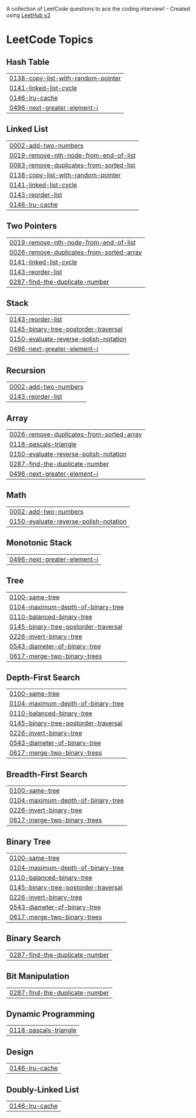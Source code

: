 A collection of LeetCode questions to ace the coding interview! - Created using [LeetHub v2](https://github.com/arunbhardwaj/LeetHub-2.0)
<!---LeetCode Topics Start-->
# LeetCode Topics
## Hash Table
|  |
| ------- |
| [0138-copy-list-with-random-pointer](https://github.com/stevengnb/Leetcode/tree/master/0138-copy-list-with-random-pointer) |
| [0141-linked-list-cycle](https://github.com/stevengnb/Leetcode/tree/master/0141-linked-list-cycle) |
| [0146-lru-cache](https://github.com/stevengnb/Leetcode/tree/master/0146-lru-cache) |
| [0496-next-greater-element-i](https://github.com/stevengnb/Leetcode/tree/master/0496-next-greater-element-i) |
## Linked List
|  |
| ------- |
| [0002-add-two-numbers](https://github.com/stevengnb/Leetcode/tree/master/0002-add-two-numbers) |
| [0019-remove-nth-node-from-end-of-list](https://github.com/stevengnb/Leetcode/tree/master/0019-remove-nth-node-from-end-of-list) |
| [0083-remove-duplicates-from-sorted-list](https://github.com/stevengnb/Leetcode/tree/master/0083-remove-duplicates-from-sorted-list) |
| [0138-copy-list-with-random-pointer](https://github.com/stevengnb/Leetcode/tree/master/0138-copy-list-with-random-pointer) |
| [0141-linked-list-cycle](https://github.com/stevengnb/Leetcode/tree/master/0141-linked-list-cycle) |
| [0143-reorder-list](https://github.com/stevengnb/Leetcode/tree/master/0143-reorder-list) |
| [0146-lru-cache](https://github.com/stevengnb/Leetcode/tree/master/0146-lru-cache) |
## Two Pointers
|  |
| ------- |
| [0019-remove-nth-node-from-end-of-list](https://github.com/stevengnb/Leetcode/tree/master/0019-remove-nth-node-from-end-of-list) |
| [0026-remove-duplicates-from-sorted-array](https://github.com/stevengnb/Leetcode/tree/master/0026-remove-duplicates-from-sorted-array) |
| [0141-linked-list-cycle](https://github.com/stevengnb/Leetcode/tree/master/0141-linked-list-cycle) |
| [0143-reorder-list](https://github.com/stevengnb/Leetcode/tree/master/0143-reorder-list) |
| [0287-find-the-duplicate-number](https://github.com/stevengnb/Leetcode/tree/master/0287-find-the-duplicate-number) |
## Stack
|  |
| ------- |
| [0143-reorder-list](https://github.com/stevengnb/Leetcode/tree/master/0143-reorder-list) |
| [0145-binary-tree-postorder-traversal](https://github.com/stevengnb/Leetcode/tree/master/0145-binary-tree-postorder-traversal) |
| [0150-evaluate-reverse-polish-notation](https://github.com/stevengnb/Leetcode/tree/master/0150-evaluate-reverse-polish-notation) |
| [0496-next-greater-element-i](https://github.com/stevengnb/Leetcode/tree/master/0496-next-greater-element-i) |
## Recursion
|  |
| ------- |
| [0002-add-two-numbers](https://github.com/stevengnb/Leetcode/tree/master/0002-add-two-numbers) |
| [0143-reorder-list](https://github.com/stevengnb/Leetcode/tree/master/0143-reorder-list) |
## Array
|  |
| ------- |
| [0026-remove-duplicates-from-sorted-array](https://github.com/stevengnb/Leetcode/tree/master/0026-remove-duplicates-from-sorted-array) |
| [0118-pascals-triangle](https://github.com/stevengnb/Leetcode/tree/master/0118-pascals-triangle) |
| [0150-evaluate-reverse-polish-notation](https://github.com/stevengnb/Leetcode/tree/master/0150-evaluate-reverse-polish-notation) |
| [0287-find-the-duplicate-number](https://github.com/stevengnb/Leetcode/tree/master/0287-find-the-duplicate-number) |
| [0496-next-greater-element-i](https://github.com/stevengnb/Leetcode/tree/master/0496-next-greater-element-i) |
## Math
|  |
| ------- |
| [0002-add-two-numbers](https://github.com/stevengnb/Leetcode/tree/master/0002-add-two-numbers) |
| [0150-evaluate-reverse-polish-notation](https://github.com/stevengnb/Leetcode/tree/master/0150-evaluate-reverse-polish-notation) |
## Monotonic Stack
|  |
| ------- |
| [0496-next-greater-element-i](https://github.com/stevengnb/Leetcode/tree/master/0496-next-greater-element-i) |
## Tree
|  |
| ------- |
| [0100-same-tree](https://github.com/stevengnb/Leetcode/tree/master/0100-same-tree) |
| [0104-maximum-depth-of-binary-tree](https://github.com/stevengnb/Leetcode/tree/master/0104-maximum-depth-of-binary-tree) |
| [0110-balanced-binary-tree](https://github.com/stevengnb/Leetcode/tree/master/0110-balanced-binary-tree) |
| [0145-binary-tree-postorder-traversal](https://github.com/stevengnb/Leetcode/tree/master/0145-binary-tree-postorder-traversal) |
| [0226-invert-binary-tree](https://github.com/stevengnb/Leetcode/tree/master/0226-invert-binary-tree) |
| [0543-diameter-of-binary-tree](https://github.com/stevengnb/Leetcode/tree/master/0543-diameter-of-binary-tree) |
| [0617-merge-two-binary-trees](https://github.com/stevengnb/Leetcode/tree/master/0617-merge-two-binary-trees) |
## Depth-First Search
|  |
| ------- |
| [0100-same-tree](https://github.com/stevengnb/Leetcode/tree/master/0100-same-tree) |
| [0104-maximum-depth-of-binary-tree](https://github.com/stevengnb/Leetcode/tree/master/0104-maximum-depth-of-binary-tree) |
| [0110-balanced-binary-tree](https://github.com/stevengnb/Leetcode/tree/master/0110-balanced-binary-tree) |
| [0145-binary-tree-postorder-traversal](https://github.com/stevengnb/Leetcode/tree/master/0145-binary-tree-postorder-traversal) |
| [0226-invert-binary-tree](https://github.com/stevengnb/Leetcode/tree/master/0226-invert-binary-tree) |
| [0543-diameter-of-binary-tree](https://github.com/stevengnb/Leetcode/tree/master/0543-diameter-of-binary-tree) |
| [0617-merge-two-binary-trees](https://github.com/stevengnb/Leetcode/tree/master/0617-merge-two-binary-trees) |
## Breadth-First Search
|  |
| ------- |
| [0100-same-tree](https://github.com/stevengnb/Leetcode/tree/master/0100-same-tree) |
| [0104-maximum-depth-of-binary-tree](https://github.com/stevengnb/Leetcode/tree/master/0104-maximum-depth-of-binary-tree) |
| [0226-invert-binary-tree](https://github.com/stevengnb/Leetcode/tree/master/0226-invert-binary-tree) |
| [0617-merge-two-binary-trees](https://github.com/stevengnb/Leetcode/tree/master/0617-merge-two-binary-trees) |
## Binary Tree
|  |
| ------- |
| [0100-same-tree](https://github.com/stevengnb/Leetcode/tree/master/0100-same-tree) |
| [0104-maximum-depth-of-binary-tree](https://github.com/stevengnb/Leetcode/tree/master/0104-maximum-depth-of-binary-tree) |
| [0110-balanced-binary-tree](https://github.com/stevengnb/Leetcode/tree/master/0110-balanced-binary-tree) |
| [0145-binary-tree-postorder-traversal](https://github.com/stevengnb/Leetcode/tree/master/0145-binary-tree-postorder-traversal) |
| [0226-invert-binary-tree](https://github.com/stevengnb/Leetcode/tree/master/0226-invert-binary-tree) |
| [0543-diameter-of-binary-tree](https://github.com/stevengnb/Leetcode/tree/master/0543-diameter-of-binary-tree) |
| [0617-merge-two-binary-trees](https://github.com/stevengnb/Leetcode/tree/master/0617-merge-two-binary-trees) |
## Binary Search
|  |
| ------- |
| [0287-find-the-duplicate-number](https://github.com/stevengnb/Leetcode/tree/master/0287-find-the-duplicate-number) |
## Bit Manipulation
|  |
| ------- |
| [0287-find-the-duplicate-number](https://github.com/stevengnb/Leetcode/tree/master/0287-find-the-duplicate-number) |
## Dynamic Programming
|  |
| ------- |
| [0118-pascals-triangle](https://github.com/stevengnb/Leetcode/tree/master/0118-pascals-triangle) |
## Design
|  |
| ------- |
| [0146-lru-cache](https://github.com/stevengnb/Leetcode/tree/master/0146-lru-cache) |
## Doubly-Linked List
|  |
| ------- |
| [0146-lru-cache](https://github.com/stevengnb/Leetcode/tree/master/0146-lru-cache) |
<!---LeetCode Topics End-->